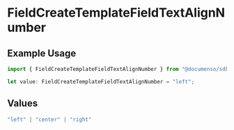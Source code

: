 # FieldCreateTemplateFieldTextAlignNumber

## Example Usage

```typescript
import { FieldCreateTemplateFieldTextAlignNumber } from "@documenso/sdk-typescript/models/operations";

let value: FieldCreateTemplateFieldTextAlignNumber = "left";
```

## Values

```typescript
"left" | "center" | "right"
```